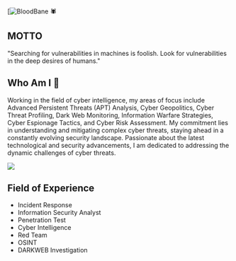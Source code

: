 [![BloodBane](https://img.shields.io/badge/MadeBy-Emrekybs-red) 🕷️

## MOTTO
"Searching for vulnerabilities in machines is foolish. Look for vulnerabilities in the deep desires of humans."


## Who Am I 👤
Working in the field of cyber intelligence, my areas of focus include Advanced Persistent Threats (APT) Analysis, Cyber Geopolitics, 
Cyber Threat Profiling, Dark Web Monitoring, Information Warfare Strategies, Cyber Espionage Tactics, and Cyber Risk Assessment. 
My commitment lies in understanding and mitigating complex cyber threats, staying ahead in a constantly evolving security landscape. 
Passionate about the latest technological and security advancements, I am dedicated to addressing the dynamic challenges of cyber threats.

   <img src="https://github.com/emrekybs/emrekybs/blob/main/dadsa.jpeg">

## Field of Experience
* Incident Response
* Information Security Analyst
* Penetration Test
* Cyber Intelligence
* Red Team
* OSINT 
* DARKWEB Investigation
